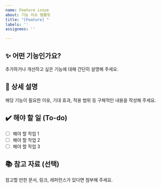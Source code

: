 ```yaml
---
name: Feature issue
about: 기능 이슈 템플릿
title: "[Feature] "
labels: ''
assignees: ''

---
```


## ✨ 어떤 기능인가요?
추가하거나 개선하고 싶은 기능에 대해 간단히 설명해 주세요.

## 📝 상세 설명
해당 기능이 필요한 이유, 기대 효과, 적용 범위 등 구체적인 내용을 작성해 주세요.

## ✔️ 해야 할 일 (To-do)
- [ ] 해야 할 작업 1
- [ ] 해야 할 작업 2
- [ ] 해야 할 작업 3

## 📚 참고 자료 (선택)
참고할 만한 문서, 링크, 레퍼런스가 있다면 첨부해 주세요.
